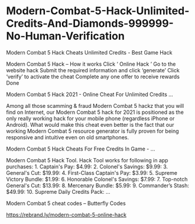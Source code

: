 <h1>Modern-Combat-5-Hack-Unlimited-Credits-And-Diamonds-999999-No-Human-Verification</h1>
Modern Combat 5 Hack Cheats Unlimited Credits - Best Game Hack

Modern Combat 5 Hack – How it works Click ‘ Online Hack ’ Go to the website hack Submit the required information and click ‘generate’ Click ‘verify’ to activate the cheat Complete any one offer to receive rewards Done

Modern Combat 5 Hack 2021 - Online Cheat For Unlimited Credits ...

Among all those scamming & fraud Modern Combat 5 hackz that you will find on Internet, our Modern Combat 5 hack for 2021 is positioned as the only really working hack for your mobile phone (regardless iPhone or Android). What would make this cheat even better is the fact that our working Modern Combat 5 resource generator is fully proven for being responsive and intuitive even on old smartphones.

Modern Combat 5 Hack Cheats For Free Credits In Game - …

Modern Combat 5 Hack Tool. Hack Tool works for following in app purchases: 1. Captain's Pay: $4.99: 2. Colonel's Savings: $9.99: 3. General's Cut: $19.99: 4. First-Class Captain's Pay: $3.99: 5. Supreme Victory Bundle: $1.99: 6. Honorable Colonel's Savings: $7.99: 7. Top-notch General's Cut: $13.99: 8. Mercenary Bundle: $5.99: 9. Commander’s Stash: $49.99: 10. Supreme Daily Credits Pack: …

Modern Combat 5 cheat codes – Butterfly Codes

https://rebrand.ly/modern-combat-5-online-hack
